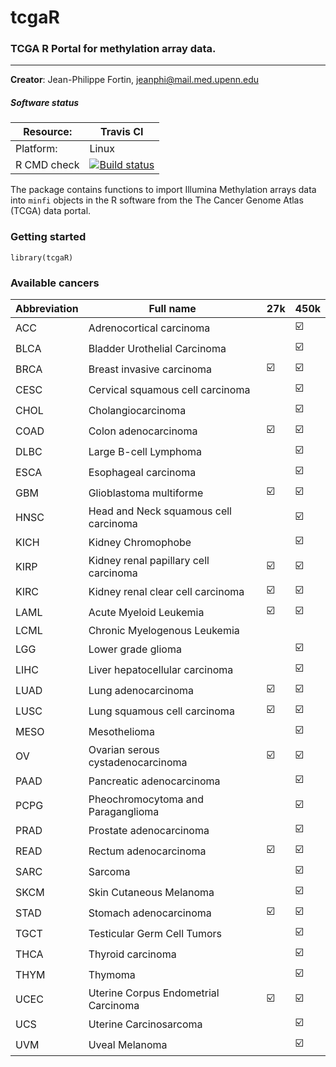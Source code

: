 # tcgaR
### TCGA R Portal for methylation array data.

---------

**Creator**: Jean-Philippe Fortin, jeanphi@mail.med.upenn.edu

##### Software status

| Resource:      | Travis CI     |
| -------------  |  ------------- |
| Platform:      | Linux       |
| R CMD check    | <a href="https://travis-ci.org/Jfortin1/tcgaR"><img src="https://travis-ci.org/Jfortin1/tcgaR.svg?branch=master" alt="Build status"></a> |

The package contains functions to import Illumina Methylation arrays data into `minfi` objects in the R software from the The Cancer Genome Atlas (TCGA) data portal. 

### Getting started

```{r}
library(tcgaR)
```

### Available cancers

| Abbreviation      | Full name   | 27k | 450k
| -------------  |  ------------- | ---- | ------ |
  ACC | Adrenocortical carcinoma || :ballot_box_with_check: 
  BLCA | Bladder Urothelial Carcinoma || :ballot_box_with_check:
  BRCA | Breast invasive carcinoma | :ballot_box_with_check:| :ballot_box_with_check:
  CESC | Cervical squamous cell carcinoma || :ballot_box_with_check:
  CHOL | Cholangiocarcinoma || :ballot_box_with_check:
COAD | Colon adenocarcinoma | :ballot_box_with_check:| :ballot_box_with_check:
DLBC | Large B-cell Lymphoma || :ballot_box_with_check:
ESCA | Esophageal carcinoma || :ballot_box_with_check: 
GBM | Glioblastoma multiforme | :ballot_box_with_check:| :ballot_box_with_check:
HNSC | Head and Neck squamous cell carcinoma  || :ballot_box_with_check:
KICH | Kidney Chromophobe|| :ballot_box_with_check:
KIRP| Kidney renal papillary cell carcinoma| :ballot_box_with_check:| :ballot_box_with_check:
KIRC |Kidney renal clear cell carcinoma| :ballot_box_with_check:| :ballot_box_with_check:
LAML | Acute Myeloid Leukemia | :ballot_box_with_check:| :ballot_box_with_check:
LCML | Chronic Myelogenous Leukemia | | 
LGG | Lower grade glioma || :ballot_box_with_check: 
LIHC | Liver hepatocellular carcinoma || :ballot_box_with_check:
LUAD | Lung adenocarcinoma| :ballot_box_with_check:| :ballot_box_with_check:
LUSC | Lung squamous cell carcinoma| :ballot_box_with_check:| :ballot_box_with_check:
MESO | Mesothelioma || :ballot_box_with_check:
OV | Ovarian serous cystadenocarcinoma| :ballot_box_with_check:| :ballot_box_with_check:
PAAD | Pancreatic adenocarcinoma || :ballot_box_with_check:
PCPG | Pheochromocytoma and Paraganglioma || :ballot_box_with_check:
PRAD | Prostate adenocarcinoma|| :ballot_box_with_check: 
READ | Rectum adenocarcinoma| :ballot_box_with_check:| :ballot_box_with_check:
SARC | Sarcoma || :ballot_box_with_check:
SKCM | Skin Cutaneous Melanoma || :ballot_box_with_check:
STAD | Stomach adenocarcinoma| :ballot_box_with_check:| :ballot_box_with_check:
TGCT | Testicular Germ Cell Tumors || :ballot_box_with_check:
THCA | Thyroid carcinoma|| :ballot_box_with_check: 
THYM | Thymoma|| :ballot_box_with_check:  
UCEC | Uterine Corpus Endometrial Carcinoma | :ballot_box_with_check:| :ballot_box_with_check:
UCS | Uterine Carcinosarcoma || :ballot_box_with_check:
UVM | Uveal Melanoma || :ballot_box_with_check:



